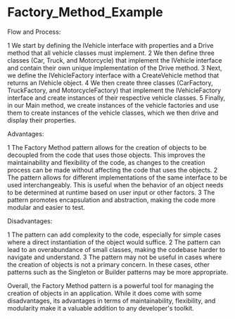 # Factory_Method_Example

Flow and Process:

1 We start by defining the IVehicle interface with properties and a Drive method that all vehicle classes must implement.
2 We then define three classes (Car, Truck, and Motorcycle) that implement the IVehicle interface and contain their own unique implementation of the Drive method.
3 Next, we define the IVehicleFactory interface with a CreateVehicle method that returns an IVehicle object.
4 We then create three classes (CarFactory, TruckFactory, and MotorcycleFactory) that implement the IVehicleFactory interface and create instances of their respective vehicle classes.
5 Finally, in our Main method, we create instances of the vehicle factories and use them to create instances of the vehicle classes, which we then drive and display their properties.


Advantages:

1 The Factory Method pattern allows for the creation of objects to be decoupled from the code that uses those objects. This improves the maintainability and flexibility   of the code, as changes to the creation process can be made without affecting the code that uses the objects.
2 The pattern allows for different implementations of the same interface to be used interchangeably. This is useful when the behavior of an object needs to be determined   at runtime based on user input or other factors.
3 The pattern promotes encapsulation and abstraction, making the code more modular and easier to test.

Disadvantages:

1 The pattern can add complexity to the code, especially for simple cases where a direct instantiation of the object would suffice.
2 The pattern can lead to an overabundance of small classes, making the codebase harder to navigate and understand.
3 The pattern may not be useful in cases where the creation of objects is not a primary concern. In these cases, other patterns such as the Singleton or Builder patterns   may be more appropriate.

Overall, the Factory Method pattern is a powerful tool for managing the creation of objects in an application. While it does come with some disadvantages, its advantages in terms of maintainability, flexibility, and modularity make it a valuable addition to any developer's toolkit.
